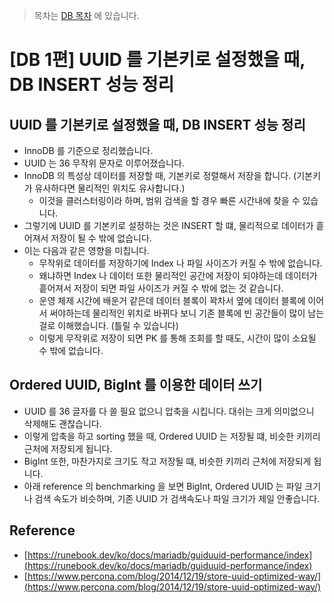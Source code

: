> 목차는 [DB 목차](https://insanelysimple.tistory.com/category/database) 에 있습니다.



# [DB 1편] UUID 를 기본키로 설정했을 때, DB INSERT 성능 정리



## UUID 를 기본키로 설정했을 때, DB INSERT 성능 정리

- InnoDB 를 기준으로 정리했습니다.
- UUID 는 36 무작위 문자로 이루어졌습니다.
- InnoDB 의 특성상 데이터를 저장할 때, 기본키로 정렬해서 저장을 합니다. (기본키가 유사하다면 물리적인 위치도 유사합니다.)
  - 이것을 클러스터링이라 하며, 범위 검색을 할 경우 빠른 시간내에 찾을 수 있습니다.
- 그렇기에 UUID 를 기본키로 설정하는 것은 INSERT 할 떄, 물리적으로 데이터가 흩어져서 저장이 될 수 밖에 없습니다.
- 이는 다음과 같은 영향을 미칩니다.
  - 무작위로 데이터를 저장하기에 Index 나 파일 사이즈가 커질 수 밖에 없습니다.
  - 왜냐하면 Index 나 데이터 또한 물리적인 공간에 저장이 되야하는데 데이터가 흩어져서 저장이 되면 파일 사이즈가 커질 수 밖에 없는 것 같습니다.
  - 운영 체제 시간에 배운거 같은데 데이터 블록이 꽉차서 옆에 데이터 블록에 이어서 써야하는데 물리적인 위치로 바뀌다 보니 기존 블록에 빈 공간들이 많이 남는 걸로 이해했습니다. (틀릴 수 있습니다)
  - 이렇게 무작위로 저장이 되면 PK 를 통해 조회를 할 때도, 시간이 많이 소요될 수 밖에 없습니다. 


## Ordered UUID, BigInt 를 이용한 데이터 쓰기
- UUID 를 36 글자를 다 쓸 필요 없으니 압축을 시킵니다. 대쉬는 크게 의미없으니 삭제해도 괜찮습니다.
- 이렇게 압축을 하고 sorting 했을 때, Ordered UUID 는 저장될 떄, 비슷한 키끼리 근처에 저장되게 됩니다.
- BigInt 또한, 마찬가지로 크기도 작고 저장될 떄, 비슷한 키끼리 근처에 저장되게 됩니다.
- 아래 reference 의 benchmarking 을 보면 BigInt, Ordered UUID 는 파일 크기나 검색 속도가 비슷하며, 기존 UUID 가 검색속도나 파일 크기가 제일 안좋습니다. 


## Reference
- [https://runebook.dev/ko/docs/mariadb/guiduuid-performance/index](https://runebook.dev/ko/docs/mariadb/guiduuid-performance/index)
- [https://www.percona.com/blog/2014/12/19/store-uuid-optimized-way/](https://www.percona.com/blog/2014/12/19/store-uuid-optimized-way/)